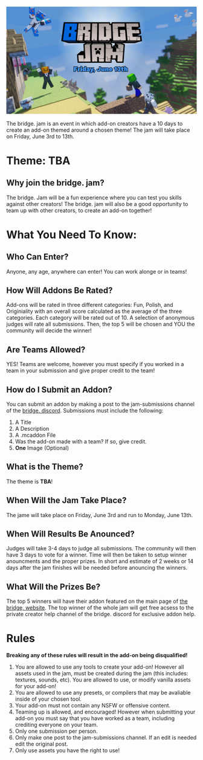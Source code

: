 ![bridge. Jam](BridgeJamSplash.png)

The bridge. jam is an event in which add-on creators have a 10 days to create an add-on themed around a chosen theme! The jam will take place on Friday, June 3rd to 13th.

# Theme: **TBA**

## Why join the bridge. jam?

The bridge. Jam will be a fun experience where you can test you skills against other creators! The bridge. jam will also be a good opportunity to team up with other creators, to create an add-on together!

# What You Need To Know:

## Who Can Enter?

Anyone, any age, anywhere can enter! You can work alonge or in teams!

## How Will Addons Be Rated?

Add-ons will be rated in three different categories: Fun, Polish, and Originiality with an overall score calculated as the average of the three categories. Each category will be rated out of 10. A selection of anonymous judges will rate all submissions. Then, the top 5 will be chosen and YOU the community will decide the winner!

## Are Teams Allowed?

YES! Teams are welcome, however you must specify if you worked in a team in your submission and give proper credit to the team!

## How do I Submit an Addon?

You can submit an addon by making a post to the jam-submissions channel of the [bridge. discord](https://discord.gg/Sde5VjbewB). Submissions must include the following:

1. A Title
2. A Description
3. A .mcaddon File
4. Was the add-on made with a team? If so, give credit.
5. **One** Image (Optional)

## What is the Theme?

The theme is **TBA**!

## When Will the Jam Take Place?

The jame will take place on Friday, June 3rd and run to Monday, June 13th.

## When Will Results Be Anounced?

Judges will take 3-4 days to judge all submissions. The community will then have 3 days to vote for a winner. Time will then be taken to setup winner anouncments and the proper prizes. In short and estimate of 2 weeks or 14 days after the jam finishes will be needed before anouncing the winners.

## What Will the Prizes Be?

The top 5 winners will have their addon featured on the main page of [the bridge, website](https://bridge-core.app/). The top winner of the whole jam will get free acsess to the private creator help channel of the bridge. discord for exclusive addon help.

# Rules

**Breaking any of these rules will result in the add-on being disqualified!**

1. You are allowed to use any tools to create your add-on! However all assets used in the jam, must be created during the jam (this includes: textures, sounds, etc). You are allowed to use, or modify vanilla assets for your add-on!
2. You are allowed to use any presets, or compilers that may be avaliable inside of your chosen tool.
3. Your add-on must not contain any NSFW or offensive content.
4. Teaming up is allowed, and encouraged! However when submitting your add-on you must say that you have worked as a team, including crediting everyone on your team.
5. Only one submission per person.
6. Only make one post to the jam-submissions channel. If an edit is needed edit the original post.
7. Only use assets you have the right to use!
